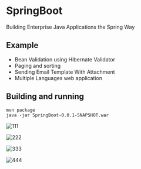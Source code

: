 # SpringBoot 
Building Enterprise Java Applications the Spring Way
## Example
- Bean Validation using Hibernate  Validator
- Paging and sorting  
- Sending Email Template With Attachment
- Multiple Languages web application

## Building and running

	mvn package
	java -jar SpringBoot-0.0.1-SNAPSHOT.war 
	


![111](https://user-images.githubusercontent.com/15135199/55684441-acb2fb00-5974-11e9-843d-1b0e664992df.PNG)


![222](https://user-images.githubusercontent.com/15135199/55684488-4a0e2f00-5975-11e9-9968-2a0399ebe027.PNG)


![333](https://user-images.githubusercontent.com/15135199/55687043-a764a900-5992-11e9-9deb-178e8164df76.PNG)


![444](https://user-images.githubusercontent.com/15135199/55782710-177c4780-5ad7-11e9-87a1-0e2b5e820472.PNG)
